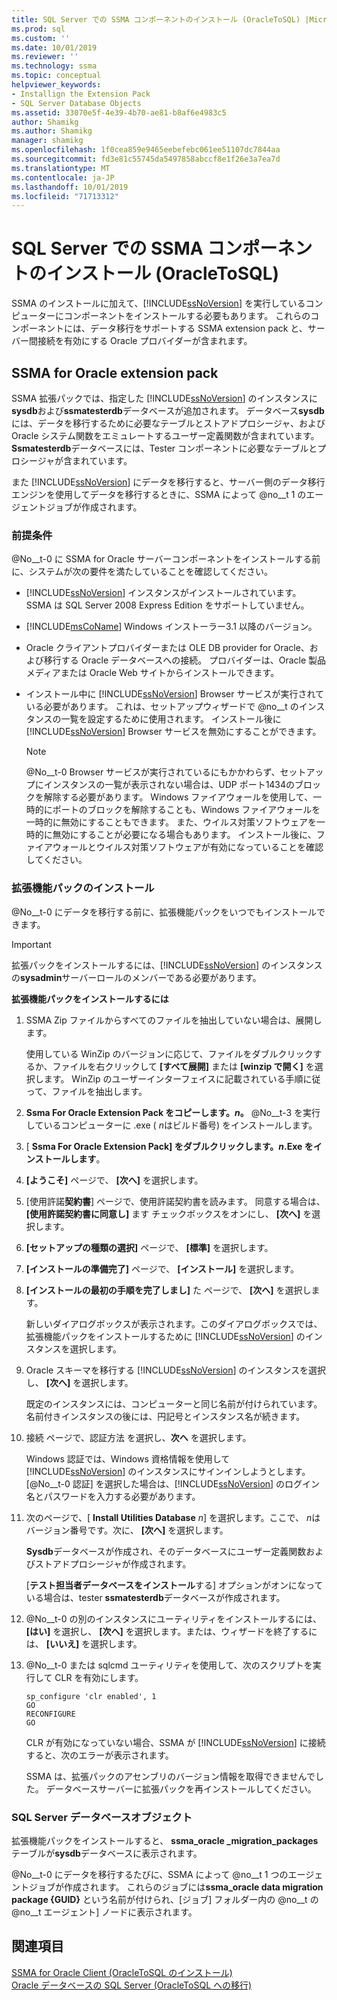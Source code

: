 ```yaml
---
title: SQL Server での SSMA コンポーネントのインストール (OracleToSQL) |Microsoft Docs
ms.prod: sql
ms.custom: ''
ms.date: 10/01/2019
ms.reviewer: ''
ms.technology: ssma
ms.topic: conceptual
helpviewer_keywords:
- Installign the Extension Pack
- SQL Server Database Objects
ms.assetid: 33070e5f-4e39-4b70-ae81-b8af6e4983c5
author: Shamikg
ms.author: Shamikg
manager: shamikg
ms.openlocfilehash: 1f0cea859e9465eebefebc061ee51107dc7844aa
ms.sourcegitcommit: fd3e81c55745da5497858abccf8e1f26e3a7ea7d
ms.translationtype: MT
ms.contentlocale: ja-JP
ms.lasthandoff: 10/01/2019
ms.locfileid: "71713312"
---
```

# <a name="installing-ssma-components-on-sql-server-oracletosql"></a>SQL Server での SSMA コンポーネントのインストール (OracleToSQL)

SSMA のインストールに加えて、[!INCLUDE[ssNoVersion](../../includes/ssnoversion-md.md)] を実行しているコンピューターにコンポーネントをインストールする必要もあります。 これらのコンポーネントには、データ移行をサポートする SSMA extension pack と、サーバー間接続を有効にする Oracle プロバイダーが含まれます。  
  
## <a name="ssma-for-oracle-extension-pack"></a>SSMA for Oracle extension pack

SSMA 拡張パックでは、指定した [!INCLUDE[ssNoVersion](../../includes/ssnoversion-md.md)] のインスタンスに**sysdb**および**ssmatesterdb**データベースが追加されます。 データベース**sysdb**には、データを移行するために必要なテーブルとストアドプロシージャ、および Oracle システム関数をエミュレートするユーザー定義関数が含まれています。 **Ssmatesterdb**データベースには、Tester コンポーネントに必要なテーブルとプロシージャが含まれています。  
  
また [!INCLUDE[ssNoVersion](../../includes/ssnoversion-md.md)] にデータを移行すると、サーバー側のデータ移行エンジンを使用してデータを移行するときに、SSMA によって @no__t 1 のエージェントジョブが作成されます。  
  
### <a name="prerequisites"></a>前提条件

@No__t-0 に SSMA for Oracle サーバーコンポーネントをインストールする前に、システムが次の要件を満たしていることを確認してください。  
  
- [!INCLUDE[ssNoVersion](../../includes/ssnoversion-md.md)] インスタンスがインストールされています。 SSMA は SQL Server 2008 Express Edition をサポートしていません。
  
- [!INCLUDE[msCoName](../../includes/msconame_md.md)] Windows インストーラー3.1 以降のバージョン。  
  
- Oracle クライアントプロバイダーまたは OLE DB provider for Oracle、および移行する Oracle データベースへの接続。 プロバイダーは、Oracle 製品メディアまたは Oracle Web サイトからインストールできます。  
  
- インストール中に [!INCLUDE[ssNoVersion](../../includes/ssnoversion-md.md)] Browser サービスが実行されている必要があります。 これは、セットアップウィザードで @no__t のインスタンスの一覧を設定するために使用されます。 インストール後に [!INCLUDE[ssNoVersion](../../includes/ssnoversion-md.md)] Browser サービスを無効にすることができます。  
  
    > [!NOTE]  
    > @No__t-0 Browser サービスが実行されているにもかかわらず、セットアップにインスタンスの一覧が表示されない場合は、UDP ポート1434のブロックを解除する必要があります。 Windows ファイアウォールを使用して、一時的にポートのブロックを解除することも、Windows ファイアウォールを一時的に無効にすることもできます。 また、ウイルス対策ソフトウェアを一時的に無効にすることが必要になる場合もあります。 インストール後に、ファイアウォールとウイルス対策ソフトウェアが有効になっていることを確認してください。  
  
### <a name="installing-the-extension-pack"></a>拡張機能パックのインストール

@No__t-0 にデータを移行する前に、拡張機能パックをいつでもインストールできます。  
  
> [!IMPORTANT]  
> 拡張パックをインストールするには、[!INCLUDE[ssNoVersion](../../includes/ssnoversion-md.md)] のインスタンスの**sysadmin**サーバーロールのメンバーである必要があります。  
  
**拡張機能パックをインストールするには**
  
1. SSMA Zip ファイルからすべてのファイルを抽出していない場合は、展開します。  
  
    使用している WinZip のバージョンに応じて、ファイルをダブルクリックするか、ファイルを右クリックして **[すべて展開]** または **[winzip で開く]** を選択します。 WinZip のユーザーインターフェイスに記載されている手順に従って、ファイルを抽出します。  
  
2. **Ssma For Oracle Extension Pack をコピーします。*n*。** @No__t-3 を実行しているコンピューターに .exe ( *n*はビルド番号) をインストールします。  
  
3. [ **Ssma For Oracle Extension Pack] をダブルクリックします。*n*.Exe をインストールします**。  
  
4. **[ようこそ]** ページで、 **[次へ]** を選択します。  
  
5. [使用許諾**契約書**] ページで、使用許諾契約書を読みます。 同意する場合は、 **[使用許諾契約書に同意し]** ます チェックボックスをオンにし、 **[次へ]** を選択します。  
  
6. **[セットアップの種類の選択]** ページで、 **[標準]** を選択します。  
  
7. **[インストールの準備完了]** ページで、 **[インストール]** を選択します。  
  
8. **[インストールの最初の手順を完了しまし]** た ページで、 **[次へ]** を選択します。  
  
    新しいダイアログボックスが表示されます。このダイアログボックスでは、拡張機能パックをインストールするために [!INCLUDE[ssNoVersion](../../includes/ssnoversion-md.md)] のインスタンスを選択します。  
  
9. Oracle スキーマを移行する [!INCLUDE[ssNoVersion](../../includes/ssnoversion-md.md)] のインスタンスを選択し、 **[次へ]** を選択します。  
  
    既定のインスタンスには、コンピューターと同じ名前が付けられています。 名前付きインスタンスの後には、円記号とインスタンス名が続きます。  
  
10. 接続 ページで、認証方法 を選択し、**次へ** を選択します。  
  
    Windows 認証では、Windows 資格情報を使用して [!INCLUDE[ssNoVersion](../../includes/ssnoversion-md.md)] のインスタンスにサインインしようとします。 [@No__t-0 認証] を選択した場合は、[!INCLUDE[ssNoVersion](../../includes/ssnoversion-md.md)] のログイン名とパスワードを入力する必要があります。  
  
11. 次のページで、[ **Install Utilities Database** *n*] を選択します。ここで、 *n*はバージョン番号です。次に、 **[次へ]** を選択します。  
  
    **Sysdb**データベースが作成され、そのデータベースにユーザー定義関数およびストアドプロシージャが作成されます。  
  
    [**テスト担当者データベースをインストール**する] オプションがオンになっている場合は、tester **ssmatesterdb**データベースが作成されます。  
  
12. @No__t-0 の別のインスタンスにユーティリティをインストールするには、 **[はい]** を選択し、 **[次へ]** を選択します。または、ウィザードを終了するには、 **[いいえ]** を選択します。  
  
13. @No__t-0 または sqlcmd ユーティリティを使用して、次のスクリプトを実行して CLR を有効にします。  
  
    ```
    sp_configure 'clr enabled', 1  
    GO  
    RECONFIGURE  
    GO  
    ```

    CLR が有効になっていない場合、SSMA が [!INCLUDE[ssNoVersion](../../includes/ssnoversion-md.md)] に接続すると、次のエラーが表示されます。  
  
    SSMA は、拡張パックのアセンブリのバージョン情報を取得できませんでした。 データベースサーバーに拡張パックを再インストールしてください。  
  
### <a name="sql-server-database-objects"></a>SQL Server データベースオブジェクト  

拡張機能パックをインストールすると、 **ssma_oracle _migration_packages**テーブルが**sysdb**データベースに表示されます。

@No__t-0 にデータを移行するたびに、SSMA によって @no__t 1 つのエージェントジョブが作成されます。 これらのジョブには**ssma_oracle data migration package {GUID}** という名前が付けられ、[ジョブ] フォルダー内の @no__t の @no__t エージェント] ノードに表示されます。  
  
## <a name="see-also"></a>関連項目

[SSMA for Oracle Client &#40;OracleToSQL のインストール&#41;](../../ssma/oracle/installing-ssma-for-oracle-client-oracletosql.md)  
[Oracle データベースの SQL Server &#40;OracleToSQL への移行&#41;](../../ssma/oracle/migrating-oracle-databases-to-sql-server-oracletosql.md)  
